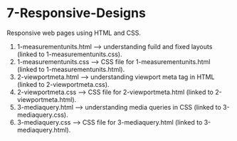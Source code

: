 # 7-Responsive-Designs
Responsive web pages using HTML and CSS.

  1. 1-measurementunits.html --> understanding fuild and fixed layouts (linked to 1-measurementunits.css).
  2. 1-measurementunits.css --> CSS file for 1-measurementunits.html (linked to 1-measurementunits.html).
  3. 2-viewportmeta.html --> understanding viewport meta tag in HTML (linked to 2-viewportmeta.css).
  4. 2-viewportmeta.css --> CSS file for 2-viewportmeta.html (linked to 2-viewportmeta.html).
  5. 3-mediaquery.html --> understanding media queries in CSS (linked to 3-mediaquery.css).
  6. 3-mediaquery.css --> CSS file for 3-mediaquery.html (linked to 3-mediaquery.html).
  
